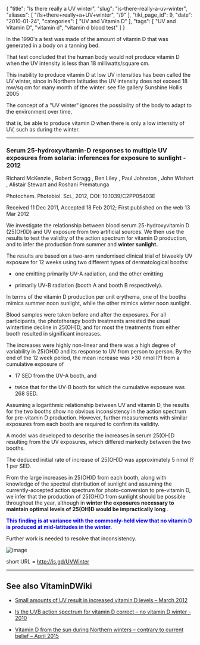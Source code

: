 {
    "title": "Is there really a UV winter",
    "slug": "is-there-really-a-uv-winter",
    "aliases": [
        "/Is+there+really+a+UV+winter",
        "/9"
    ],
    "tiki_page_id": 9,
    "date": "2010-01-24",
    "categories": [
        "UV and Vitamin D"
    ],
    "tags": [
        "UV and Vitamin D",
        "vitamin d",
        "vitamin d blood test"
    ]
}


In the 1990's a test was made of the amount of vitamin D that was generated in a body on a tanning bed. 

That test concluded that the human body would not produce vitamin D when the UV intensity is less than 18 milliwatts/square cm.

This inability to produce vitamin D at low UV intensities has been called the UV winter, since in Northern latitudes the UV intensity does not exceed 18 mw/sq cm for many month of the winter.  see file gallery Sunshine Hollis 2005

The concept of a "UV winter" ignores the possibility of the body to adapt to the environment over time, 

that is, be able to produce vitamin D when there is only a low intensity of UV, such as during the winter.

---

### Serum 25-hydroxyvitamin-D responses to multiple UV exposures from solaria: inferences for exposure to sunlight - 2012

Richard McKenzie ,  Robert Scragg ,  Ben Liley ,  Paul Johnston ,  John Wishart ,  Alistair Stewart and Roshani Prematunga

Photochem. Photobiol. Sci., 2012, DOI: 10.1039/C2PP05403E

Received 11 Dec 2011, Accepted 18 Feb 2012; First published on the web 13 Mar 2012 

We investigate the relationship between blood serum 25-hydroxyvitamin D (25(OH)D) and UV exposure from two artificial sources. We then use the results to test the validity of the action spectrum for vitamin D production, and to infer the production from summer and  **winter sunlight.** 

The results are based on a two-arm randomised clinical trial of biweekly UV exposure for 12 weeks using two different types of dermatological booths: 

* one emitting primarily UV-A radiation, and the other emitting 

* primarily UV-B radiation (booth A and booth B respectively). 

In terms of the vitamin D production per unit erythema, one of the booths mimics summer noon sunlight, while the other mimics winter noon sunlight. 

Blood samples were taken before and after the exposures. For all participants, the phototherapy booth treatments arrested the usual wintertime decline in 25(OH)D, and for most the treatments from either booth resulted in significant increases. 

The increases were highly non-linear and there was a high degree of variability in 25(OH)D and its response to UV from person to person. By the end of the 12 week period, the mean increase was >30 nmol l?1 from a cumulative exposure of 

* 17 SED from the UV-A booth, and 

* twice that for the UV-B booth for which the cumulative exposure was 268 SED. 

Assuming a logarithmic relationship between UV and vitamin D, the results for the two booths show no obvious inconsistency in the action spectrum for pre-vitamin D production. However, further measurements with similar exposures from each booth are required to confirm its validity. 

A model was developed to describe the increases in serum 25(OH)D resulting from the UV exposures, which differed markedly between the two booths. 

The deduced initial rate of increase of 25(OH)D was approximately 5 nmol l?1 per SED. 

From the large increases in 25(OH)D from each booth, along with knowledge of the spectral distribution of sunlight and assuming the currently-accepted action spectrum for photo-conversion to pre-vitamin D, we infer that the production of 25(OH)D from sunlight should be possible throughout the year, although in  **winter the exposures necessary to maintain optimal levels of 25(OH)D would be impractically long** . 

 **<span style="color:#00F;">This finding is at variance with the commonly-held view that no vitamin D is produced at mid-latitudes in the winter. </span>** 

Further work is needed to resolve that inconsistency.

<img src="https://d1bk1kqxc0sym.cloudfront.net/attachments/jpeg/solaria---2012.jpg" alt="image">

short URL = http://is.gd/UVWinter

---

## See also VitaminDWiki

* [Small amounts of UV result in increased vitamin D levels – March 2012](/posts/even-small-amounts-of-uvb-result-in-increased-vitamin-d-levels)

* [Is the UVB action spectrum for vitamin D correct – no vitamin D winter - 2010](/posts/is-the-uvb-action-spectrum-for-vitamin-d-correct-no-vitamin-d-winter-2010)

* [Vitamin D from the sun during Northern winters – contrary to current belief – April 2015](/posts/vitamin-d-from-the-sun-during-northern-winters-contrary-to-current-belief)